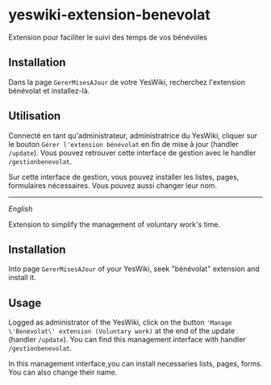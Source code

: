 # yeswiki-extension-benevolat
Extension pour faciliter le suivi des temps de vos bénévoles

## Installation

Dans la page `GererMisesAJour` de votre YesWiki, recherchez l'extension bénévolat et installez-là.

## Utilisation

Connecté en tant qu'administrateur, administratrice du YesWiki, cliquer sur le bouton `Gérer l'extension bénévolat` en fin de mise à jour (handler `/update`). Vous pouvez retrouver cette interface de gestion avec le handler `/gestionbenevolat`.

Sur cette interface de gestion, vous pouvez installer les listes, pages, formulaires nécessaires. Vous pouvez aussi changer leur nom.

----
_English_

Extension to simplify the management of voluntary work's time.

## Installation

Into page `GererMisesAJour` of your YesWiki, seek "bénévolat" extension and install it.


## Usage

Logged as administrator of the YesWiki, click on the button `'Manage \'Benevolat\' extension (Voluntary work)` at the end of the update (handler `/update`). You can find this management interface with handler `/gestionbenevolat`.

In this management interface,you can install necessaries lists, pages, forms. You can also change their name.
